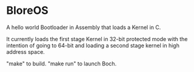 # BloreOS

A hello world Bootloader in Assembly that loads a Kernel in C.

It currently loads the first stage Kernel in 32-bit protected mode with the intention of going to 64-bit and loading a second stage kernel in high address space.

"make" to build.
"make run" to launch Boch.




